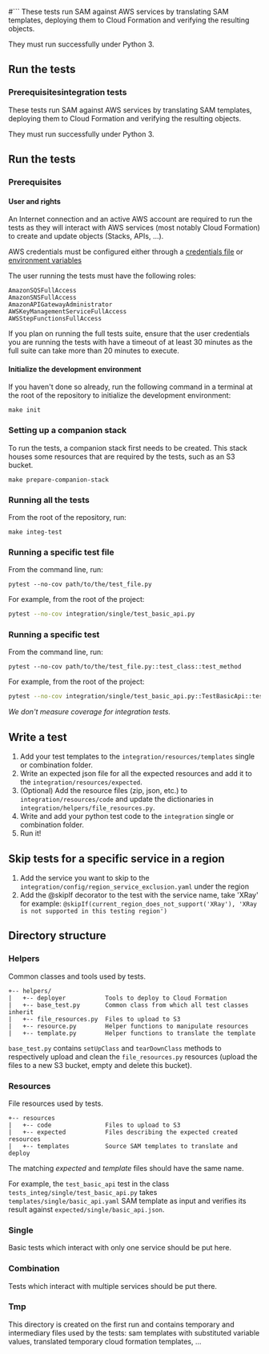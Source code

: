 #```
These tests run SAM against AWS services by translating SAM templates, deploying them to Cloud Formation and verifying the resulting objects.

They must run successfully under Python 3.

## Run the tests

### Prerequisitesintegration tests

These tests run SAM against AWS services by translating SAM templates, deploying them to Cloud Formation and verifying the resulting objects.

They must run successfully under Python 3.

## Run the tests

### Prerequisites

#### User and rights

An Internet connection and an active AWS account are required to run the tests as they will interact with AWS services (most notably Cloud Formation) to create and update objects (Stacks, APIs, ...).

AWS credentials must be configured either through a [credentials file](https://docs.aws.amazon.com/cli/latest/userguide/cli-configure-files.html) or [environment variables](https://docs.aws.amazon.com/cli/latest/userguide/cli-configure-envvars.html)

The user running the tests must have the following roles:

```
AmazonSQSFullAccess
AmazonSNSFullAccess
AmazonAPIGatewayAdministrator
AWSKeyManagementServiceFullAccess
AWSStepFunctionsFullAccess
```

If you plan on running the full tests suite, ensure that the user credentials you are running the tests with have a timeout of at least 30 minutes as the full suite can take more than 20 minutes to execute.

#### Initialize the development environment

If you haven't done so already, run the following command in a terminal at the root of the repository to initialize the development environment:

```
make init
```

### Setting up a companion stack

To run the tests, a companion stack first needs to be created. This stack houses some resources that are required by the tests, such as an S3 bucket.

```
make prepare-companion-stack
```

### Running all the tests

From the root of the repository, run:

```
make integ-test
```

### Running a specific test file

From the command line, run:

```
pytest --no-cov path/to/the/test_file.py
```

For example, from the root of the project:

```sh
pytest --no-cov integration/single/test_basic_api.py
```

### Running a specific test

From the command line, run:

```
pytest --no-cov path/to/the/test_file.py::test_class::test_method
```

For example, from the root of the project:

```sh
pytest --no-cov integration/single/test_basic_api.py::TestBasicApi::test_basic_api
```

*We don't measure coverage for integration tests.*

## Write a test

1. Add your test templates to the `integration/resources/templates` single or combination folder.
2. Write an expected json file for all the expected resources and add it to the `integration/resources/expected`.
3. (Optional) Add the resource files (zip, json, etc.) to `integration/resources/code` and update the dictionaries in `integration/helpers/file_resources.py`.
4. Write and add your python test code to the `integration` single or combination folder.
5. Run it!

## Skip tests for a specific service in a region

1. Add the service you want to skip to the `integration/config/region_service_exclusion.yaml` under the region
2. Add the @skipIf decorator to the test with the service name, take 'XRay' for example:
```@skipIf(current_region_does_not_support('XRay'), 'XRay is not supported in this testing region')```

## Directory structure

### Helpers

Common classes and tools used by tests.

```
+-- helpers/
|   +-- deployer           Tools to deploy to Cloud Formation
|   +-- base_test.py       Common class from which all test classes inherit
|   +-- file_resources.py  Files to upload to S3
|   +-- resource.py        Helper functions to manipulate resources
|   +-- template.py        Helper functions to translate the template
```

`base_test.py` contains `setUpClass` and `tearDownClass` methods to respectively upload and clean the `file_resources.py` resources (upload the files to a new S3 bucket, empty and delete this bucket).

### Resources

File resources used by tests.

```
+-- resources
|   +-- code               Files to upload to S3
|   +-- expected           Files describing the expected created resources
|   +-- templates          Source SAM templates to translate and deploy
```

The matching *expected* and *template* files should have the same name.

For example, the `test_basic_api` test in the class `tests_integ/single/test_basic_api.py` takes `templates/single/basic_api.yaml` SAM template as input and verifies its result against `expected/single/basic_api.json`.

### Single

Basic tests which interact with only one service should be put here.

### Combination

Tests which interact with multiple services should be put there.

### Tmp

This directory is created on the first run and contains temporary and intermediary files used by the tests: sam templates with substituted variable values, translated temporary cloud formation templates, ...
